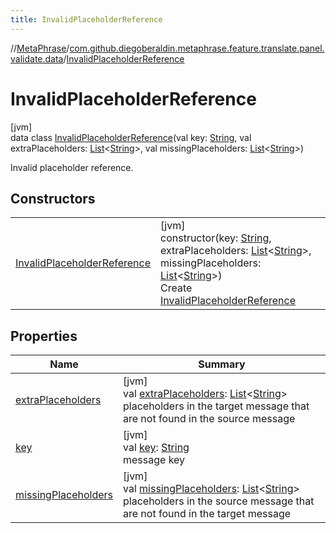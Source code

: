```yaml
---
title: InvalidPlaceholderReference
---
```

//[MetaPhrase](../../../index.html)/[com.github.diegoberaldin.metaphrase.feature.translate.panel.validate.data](../index.html)/[InvalidPlaceholderReference](index.html)



# InvalidPlaceholderReference



[jvm]\
data class [InvalidPlaceholderReference](index.html)(val key: [String](https://kotlinlang.org/api/latest/jvm/stdlib/kotlin/-string/index.html), val extraPlaceholders: [List](https://kotlinlang.org/api/latest/jvm/stdlib/kotlin.collections/-list/index.html)&lt;[String](https://kotlinlang.org/api/latest/jvm/stdlib/kotlin/-string/index.html)&gt;, val missingPlaceholders: [List](https://kotlinlang.org/api/latest/jvm/stdlib/kotlin.collections/-list/index.html)&lt;[String](https://kotlinlang.org/api/latest/jvm/stdlib/kotlin/-string/index.html)&gt;)

Invalid placeholder reference.



## Constructors


| | |
|---|---|
| [InvalidPlaceholderReference](-invalid-placeholder-reference.html) | [jvm]<br>constructor(key: [String](https://kotlinlang.org/api/latest/jvm/stdlib/kotlin/-string/index.html), extraPlaceholders: [List](https://kotlinlang.org/api/latest/jvm/stdlib/kotlin.collections/-list/index.html)&lt;[String](https://kotlinlang.org/api/latest/jvm/stdlib/kotlin/-string/index.html)&gt;, missingPlaceholders: [List](https://kotlinlang.org/api/latest/jvm/stdlib/kotlin.collections/-list/index.html)&lt;[String](https://kotlinlang.org/api/latest/jvm/stdlib/kotlin/-string/index.html)&gt;)<br>Create [InvalidPlaceholderReference](index.html) |


## Properties


| Name | Summary |
|---|---|
| [extraPlaceholders](extra-placeholders.html) | [jvm]<br>val [extraPlaceholders](extra-placeholders.html): [List](https://kotlinlang.org/api/latest/jvm/stdlib/kotlin.collections/-list/index.html)&lt;[String](https://kotlinlang.org/api/latest/jvm/stdlib/kotlin/-string/index.html)&gt;<br>placeholders in the target message that are not found in the source message |
| [key](key.html) | [jvm]<br>val [key](key.html): [String](https://kotlinlang.org/api/latest/jvm/stdlib/kotlin/-string/index.html)<br>message key |
| [missingPlaceholders](missing-placeholders.html) | [jvm]<br>val [missingPlaceholders](missing-placeholders.html): [List](https://kotlinlang.org/api/latest/jvm/stdlib/kotlin.collections/-list/index.html)&lt;[String](https://kotlinlang.org/api/latest/jvm/stdlib/kotlin/-string/index.html)&gt;<br>placeholders in the source message that are not found in the target message |

